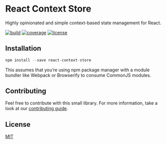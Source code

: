 # React Context Store

Highly opinionated and simple context-based state management for React.

[![build](https://github.com/slergberg/react-context-store/workflows/build/badge.svg)](https://github.com/slergberg/react-context-store/)
[![coverage](https://coveralls.io/repos/github/slergberg/react-context-store/badge.svg?branch=master)](https://coveralls.io/github/slergberg/react-context-store?branch=master)
[![license](https://img.shields.io/badge/License-MIT-yellow.svg)](https://opensource.org/licenses/MIT)

## Installation

```JavaScript
npm install --save react-context-store
```

This assumes that you’re using npm package manager with a module bundler like
Webpack or Browserify to consume CommonJS modules.

## Contributing

Feel free to contribute with this small library. For more information, take a
look at our
[contributing guide](https://github.com/slergberg/react-context-store/blob/master/CONTRIBUTING.md).

## License

[MIT](https://github.com/slergberg/react-hook-use-store/blob/master/LICENSE.md)
